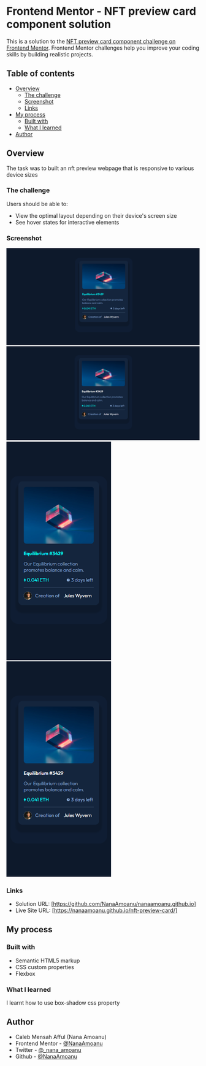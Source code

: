 # Frontend Mentor - NFT preview card component solution

This is a solution to the [NFT preview card component challenge on Frontend Mentor](https://www.frontendmentor.io/challenges/nft-preview-card-component-SbdUL_w0U). Frontend Mentor challenges help you improve your coding skills by building realistic projects. 

## Table of contents

- [Overview](#overview)
  - [The challenge](#the-challenge)
  - [Screenshot](#screenshot)
  - [Links](#links)
- [My process](#my-process)
  - [Built with](#built-with)
  - [What I learned](#what-i-learned)
- [Author](#author)

## Overview
  The task was to built an nft preview webpage that is responsive to various device sizes

### The challenge

Users should be able to:

- View the optimal layout depending on their device's screen size
- See hover states for interactive elements

### Screenshot

![](./screenshot/Destopview-active.png)
![](./screenshot/Destopview.png)
![](./screenshot/mobileview-active.png)
![](./screenshot/mobileview.png)

### Links

- Solution URL: [https://github.com/NanaAmoanu/nanaamoanu.github.io]
- Live Site URL: [https://nanaamoanu.github.io/nft-preview-card/]

## My process

### Built with

- Semantic HTML5 markup
- CSS custom properties
- Flexbox


### What I learned

I learnt how to use box-shadow css property

## Author

- Caleb Mensah Afful (Nana Amoanu)
- Frontend Mentor - [@NanaAmoanu](https://www.frontendmentor.io/profile/NanaAmoanu)
- Twitter - [@_nana_amoanu](https://www.twitter.com/_nana_amoanu)
- Github - [@NanaAmoanu](https://www.github.com/NanaAmoanu)
